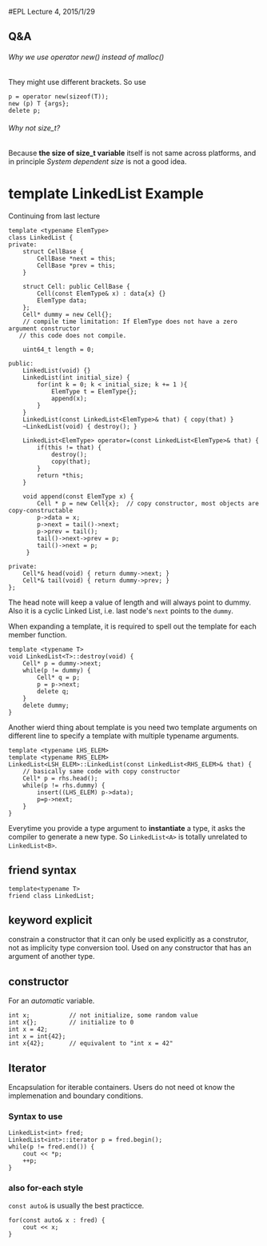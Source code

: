 #EPL Lecture 4, 2015/1/29

## Q&A
###### Why  we use operator new() instead of malloc()
They might use different brackets. So use
```
p = operator new(sizeof(T));
new (p) T {args};
delete p;
```

###### Why not size_t?
Because **the size of size_t variable** itself is not same across platforms, and in principle *System dependent size* is not a good idea.

# template LinkedList Example
Continuing from last lecture

```
template <typename ElemType>
class LinkedList {
private:
	struct CellBase {
		CellBase *next = this;
        CellBase *prev = this;
    }
	
	struct Cell: public CellBase {
    	Cell(const ElemType& x) : data{x} {}
    	ElemType data;
    };
    Cell* dummy = new Cell{};
    // compile time limitation: If ElemType does not have a zero argument constructor
   // this code does not compile.

    uint64_t length = 0;

public:
    LinkedList(void) {}
	LinkedList(int initial_size) {
		for(int k = 0; k < initial_size; k += 1 ){
			ElemType t = ElemType{};
			append(x);
		}
	}
	LinkedList(const LinkedList<ElemType>& that) { copy(that) }
    ~LinkedList(void) { destroy(); }

	LinkedList<ElemType> operator=(const LinkedList<ElemType>& that) {
    	if(this != that) {
        	destroy();
       		copy(that);
        }
        return *this;
    }

	void append(const ElemType x) {
    	Cell * p = new Cell{x};  // copy constructor, most objects are copy-constructable
		p->data = x;
		p->next = tail()->next;
        p->prev = tail();
        tail()->next->prev = p;
		tail()->next = p;
     }

private:
	Cell*& head(void) { return dummy->next; }
    Cell*& tail(void) { return dummy->prev; }
};
```

The head note will keep a value of length and will always point to dummy. Also it is a cyclic Linked List, i.e. last node's `next` points to the `dummy`.

When expanding a template, it is required to spell out the template for each member function.

```
template <typename T>
void LinkedList<T>::destroy(void) {
    Cell* p = dummy->next;
    while(p != dummy) {
    	Cell* q = p;
		p = p->next;
        delete q;
    }
	delete dummy;
}
```

Another wierd thing about template is you need two template arguments on different line to specify a template with multiple typename arguments.
```
template <typename LHS_ELEM>
template <typename RHS_ELEM>
LinkedList<LSH_ELEM>::LinkedList(const LinkedList<RHS_ELEM>& that) {
	// basically same code with copy constructor
	Cell* p = rhs.head();
    while(p != rhs.dummy) {
    	insert((LHS_ELEM) p->data);
		p=p->next;
    }
}
```

Everytime you provide a type argument to **instantiate** a type, it asks the compiler to generate a new type. So `LinkedList<A>` is totally unrelated to `LinkedList<B>`.

## friend syntax
```
template<typename T>
friend class LinkedList;
```

## keyword explicit
constrain a constructor that it can only be used explicitly as a construtor, not as implicity type conversion tool. Used on any constructor that has an argument of another type.

## constructor
For an *automatic* variable.
```
int x;           // not initialize, some random value
int x{};         // initialize to 0
int x = 42;
int x = int{42};
int x{42};       // equivalent to "int x = 42"
```

## Iterator
Encapsulation for iterable containers. Users do not need ot know the implemenation and boundary conditions.

### Syntax to use
```
LinkedList<int> fred;
LinkedList<int>::iterator p = fred.begin();
while(p != fred.end()) {
	cout << *p;
	++p;
}
```
### also for-each style
`const auto&` is usually the best practicce.
```
for(const auto& x : fred) {
	cout << x;
}
```
